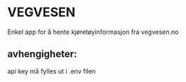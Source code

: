 # VEGVESEN
Enkel app for å hente kjøretøyinformasjon fra vegvesen.no


## avhengigheter:
api key må fylles ut i .env filen